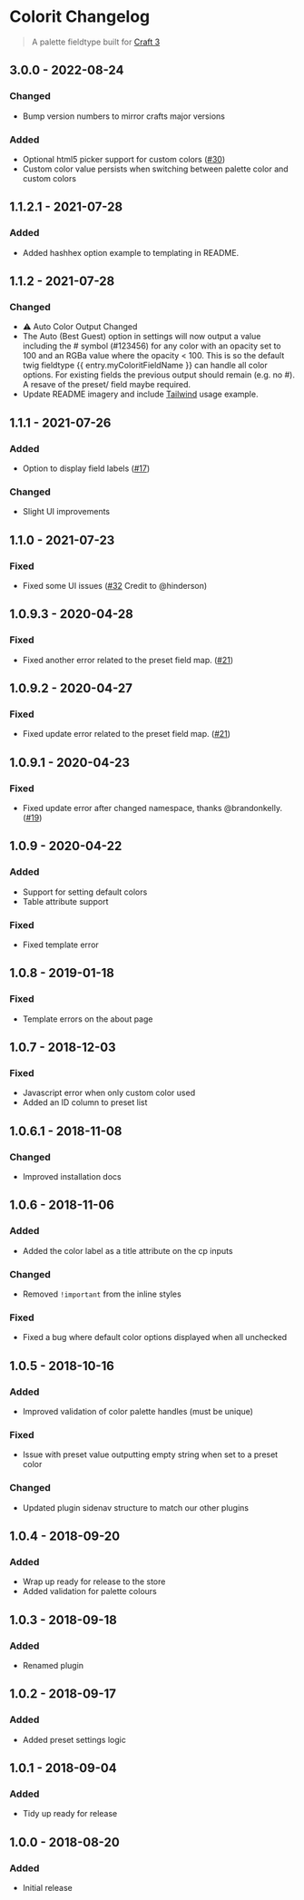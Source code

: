# Colorit Changelog
> A palette fieldtype built for [Craft 3](https://craftcms.com)

## 3.0.0 - 2022-08-24

### Changed
- Bump version numbers to mirror crafts major versions

### Added
- Optional html5 picker support for custom colors ([#30](https://github.com/presseddigital/colorit/issues/30))
- Custom color value persists when switching between palette color and custom colors

## 1.1.2.1 - 2021-07-28

### Added
- Added hashhex option example to templating in README.

## 1.1.2 - 2021-07-28

### Changed
- :warning: Auto Color Output Changed
- The Auto (Best Guest) option in settings will now output a value including the # symbol (#123456) for any color with an opacity set to 100 and an RGBa value where the opacity < 100. This is so the default twig fieldtype {{ entry.myColoritFieldName }} can handle all color options. For existing fields the previous output should remain (e.g. no #). A resave of the preset/ field maybe required.
- Update README imagery and include [Tailwind](https://tailwindcss.com/) usage example.

## 1.1.1 - 2021-07-26

### Added
- Option to display field labels ([#17](https://github.com/presseddigital/colorit/issues/17))

### Changed
- Slight UI improvements

## 1.1.0 - 2021-07-23

### Fixed
- Fixed some UI issues ([#32](https://github.com/presseddigital/colorit/issues/32) Credit to @hinderson)

## 1.0.9.3 - 2020-04-28

### Fixed
- Fixed another error related to the preset field map. ([#21](https://github.com/presseddigital/colorit/issues/21))

## 1.0.9.2 - 2020-04-27

### Fixed
- Fixed update error related to the preset field map. ([#21](https://github.com/presseddigital/colorit/issues/21))

## 1.0.9.1 - 2020-04-23

### Fixed
- Fixed update error after changed namespace, thanks @brandonkelly. ([#19](https://github.com/presseddigital/colorit/issues/19))

## 1.0.9 - 2020-04-22

### Added
- Support for setting default colors
- Table attribute support

### Fixed
- Fixed template error

## 1.0.8 - 2019-01-18

### Fixed
- Template errors on the about page

## 1.0.7 - 2018-12-03

### Fixed
- Javascript error when only custom color used
- Added an ID column to preset list

## 1.0.6.1 - 2018-11-08

### Changed
- Improved installation docs

## 1.0.6 - 2018-11-06

### Added
- Added the color label as a title attribute on the cp inputs

### Changed
- Removed `!important` from the inline styles

### Fixed
- Fixed a bug where default color options displayed when all unchecked

## 1.0.5 - 2018-10-16

### Added
- Improved validation of color palette handles (must be unique)

### Fixed
- Issue with preset value outputting empty string when set to a preset color

### Changed
- Updated plugin sidenav structure to match our other plugins

## 1.0.4 - 2018-09-20

### Added
- Wrap up ready for release to the store
- Added validation for palette colours

## 1.0.3 - 2018-09-18

### Added
- Renamed plugin

## 1.0.2 - 2018-09-17

### Added
- Added preset settings logic

## 1.0.1 - 2018-09-04

### Added
- Tidy up ready for release

## 1.0.0 - 2018-08-20

### Added
- Initial release
